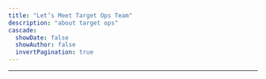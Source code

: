 ```yaml
---
title: "Let’s Meet Target Ops Team"
description: "about target ops"
cascade:
  showDate: false
  showAuthor: false
  invertPagination: true
---
```



---
